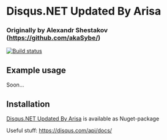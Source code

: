 # Disqus.NET Updated By Arisa
### Originally by Alexandr Shestakov (https://github.com/akaSybe/) 

[![Build status](https://ci.appveyor.com/api/projects/status/xad7k0dd8k7999m9/branch/dev?svg=true)](https://ci.appveyor.com/project/SentinelMKX/disqus-net/branch/dev)

## Example usage
 Soon...

## Installation 

[Disqus.NET Updated By Arisa](https://www.nuget.org/packages/Disqus.NET-Updated-By-Arisa/) is available as Nuget-package

Useful stuff: https://disqus.com/api/docs/